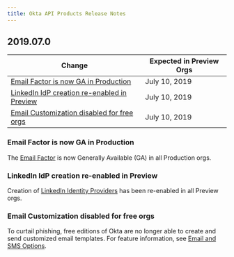```yaml
---
title: Okta API Products Release Notes
---
```


## 2019.07.0

| Change                                                                                             | Expected in Preview Orgs |
|----------------------------------------------------------------------------------------------------|--------------------------|
| [Email Factor is now GA in Production](#email-factor-is-now-ga-in-production) | July 10, 2019             |
| [LinkedIn IdP creation re-enabled in Preview](#linkedin-idp-creation-re-enabled-in-preview) | July 10, 2019             |
| [Email Customization disabled for free orgs](#email-customization-disabled-for-free-orgs) | July 10, 2019             |

### Email Factor is now GA in Production

The [Email Factor](/docs/reference/api/factors/#enroll-okta-email-factor) is now Generally Available (GA) in all Production orgs. <!-- OKTA-231156 -->

### LinkedIn IdP creation re-enabled in Preview

Creation of [LinkedIn Identity Providers](/docs/guides/add-an-external-idp/linkedin/create-an-app-at-idp/) has been re-enabled in all Preview orgs. <!-- OKTA-226772 -->

### Email Customization disabled for free orgs

To curtail phishing, free editions of Okta are no longer able to create and send customized email templates. For feature information, see [Email and SMS Options](https://help.okta.com/en/prod/okta_help_CSH.htm#ext_Settings_Email).
